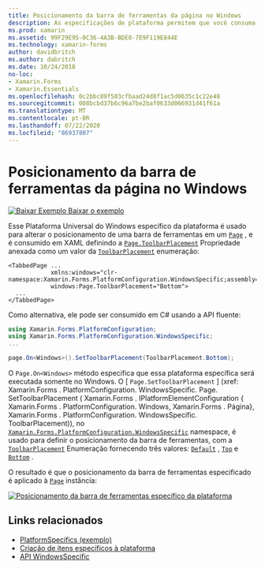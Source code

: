```yaml
---
title: Posicionamento da barra de ferramentas da página no Windows
description: As especificações de plataforma permitem que você consuma a funcionalidade que só está disponível em uma plataforma específica, sem implementar renderizadores ou efeitos personalizados. Este artigo explica como consumir a plataforma específica do Windows que altera o posicionamento de uma barra de ferramentas em uma página.
ms.prod: xamarin
ms.assetid: 99F29E95-0C36-4A3B-BDE8-7E9F119E844E
ms.technology: xamarin-forms
author: davidbritch
ms.author: dabritch
ms.date: 10/24/2018
no-loc:
- Xamarin.Forms
- Xamarin.Essentials
ms.openlocfilehash: 0c2bbc89f503cfbaad24d8f1ac5d0635c1c22e48
ms.sourcegitcommit: 008bcbd37b6c96a7be2baf0633d066931d41f61a
ms.translationtype: MT
ms.contentlocale: pt-BR
ms.lasthandoff: 07/22/2020
ms.locfileid: "86937807"
---
```

# <a name="page-toolbar-placement-on-windows"></a>Posicionamento da barra de ferramentas da página no Windows

[![Baixar Exemplo](~/media/shared/download.png) Baixar o exemplo](https://docs.microsoft.com/samples/xamarin/xamarin-forms-samples/userinterface-platformspecifics)

Esse Plataforma Universal do Windows específico da plataforma é usado para alterar o posicionamento de uma barra de ferramentas em um [`Page`](xref:Xamarin.Forms.Page) , e é consumido em XAML definindo a [`Page.ToolbarPlacement`](xref:Xamarin.Forms.PlatformConfiguration.WindowsSpecific.Page.ToolbarPlacementProperty) Propriedade anexada como um valor da [`ToolbarPlacement`](xref:Xamarin.Forms.PlatformConfiguration.WindowsSpecific.ToolbarPlacement) enumeração:

```xaml
<TabbedPage ...
            xmlns:windows="clr-namespace:Xamarin.Forms.PlatformConfiguration.WindowsSpecific;assembly=Xamarin.Forms.Core"
            windows:Page.ToolbarPlacement="Bottom">
  ...
</TabbedPage>
```

Como alternativa, ele pode ser consumido em C# usando a API fluente:

```csharp
using Xamarin.Forms.PlatformConfiguration;
using Xamarin.Forms.PlatformConfiguration.WindowsSpecific;
...

page.On<Windows>().SetToolbarPlacement(ToolbarPlacement.Bottom);
```

O `Page.On<Windows>` método especifica que essa plataforma específica será executada somente no Windows. O [ `Page.SetToolbarPlacement` ] (xref: Xamarin.Forms . PlatformConfiguration. WindowsSpecific. Page. SetToolbarPlacement ( Xamarin.Forms . IPlatformElementConfiguration { Xamarin.Forms . PlatformConfiguration. Windows, Xamarin.Forms . Página}, Xamarin.Forms . PlatformConfiguration. WindowsSpecific. ToolbarPlacement)), no [`Xamarin.Forms.PlatformConfiguration.WindowsSpecific`](xref:Xamarin.Forms.PlatformConfiguration.WindowsSpecific) namespace, é usado para definir o posicionamento da barra de ferramentas, com a [`ToolbarPlacement`](xref:Xamarin.Forms.PlatformConfiguration.WindowsSpecific.ToolbarPlacement) Enumeração fornecendo três valores: [`Default`](xref:Xamarin.Forms.PlatformConfiguration.WindowsSpecific.ToolbarPlacement.Default) , [`Top`](xref:Xamarin.Forms.PlatformConfiguration.WindowsSpecific.ToolbarPlacement.Top) e [`Bottom`](xref:Xamarin.Forms.PlatformConfiguration.WindowsSpecific.ToolbarPlacement.Bottom) .

O resultado é que o posicionamento da barra de ferramentas especificado é aplicado à [`Page`](xref:Xamarin.Forms.Page) instância:

[![Posicionamento da barra de ferramentas específico da plataforma](page-toolbar-placement-images/toolbar-placement.png)](page-toolbar-placement-images/toolbar-placement-large.png#lightbox "Posicionamento da barra de ferramentas específico da plataforma")

## <a name="related-links"></a>Links relacionados

- [PlatformSpecifics (exemplo)](https://docs.microsoft.com/samples/xamarin/xamarin-forms-samples/userinterface-platformspecifics)
- [Criação de itens específicos à plataforma](~/xamarin-forms/platform/platform-specifics/index.md#creating-platform-specifics)
- [API WindowsSpecific](xref:Xamarin.Forms.PlatformConfiguration.WindowsSpecific)
